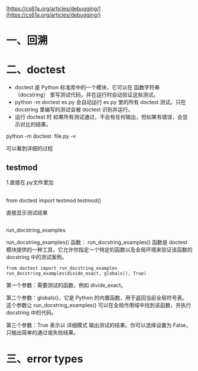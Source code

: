 [https://cs61a.org/articles/debugging/](https://cs61a.org/articles/debugging/)

# 一、回溯

# 二、doctest

- doctest 是 Python 标准库中的一个模块，它可以在 函数字符串（docstring） 里写测试代码，并在运行时自动验证这些测试。
- python -m doctest ex.py 会自动运行 ex.py 里的所有 doctest 测试。只在 docstring 里编写的测试会被 doctest 识别并运行。
- 运行 doctest 时 如果所有测试通过，不会有任何输出，但如果有错误，会显示对比的结果。

python -m doctest  file.py -v

可以看到详细的过程

## testmod

1.直接在.py文件里加  
 

from doctest import testmod
testmod()

直接显示测试结果

##   
run_docstring_examples

run_docstring_examples() 函数： run_docstring_examples() 函数是 doctest 模块提供的一种工具，它允许你指定一个特定的函数以及全局环境来验证该函数的 docstring 中的测试案例。

```
from doctest import run_docstring_examples
run_docstring_examples(divide_exact, globals(), True)
```

第一个参数：需要测试的函数，例如 divide_exact。

第二个参数：globals()，它是 Python 的内置函数，用于返回当前全局符号表。这个参数让 run_docstring_examples() 可以在全局作用域中找到该函数，并执行 docstring 中的代码。

第三个参数：True 表示以 详细模式 输出测试的结果。你可以选择设置为 False，只输出简单的通过或失败结果。

# 三、error types